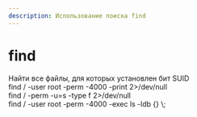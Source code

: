 ```yaml
---
description: Использование поиска find
---
```


# find

Найти все файлы, для которых установлен бит SUID\
find / -user root -perm -4000 -print 2>/dev/null\
find / -perm -u=s -type f 2>/dev/null\
find / -user root -perm -4000 -exec ls -ldb {} \\;
